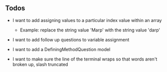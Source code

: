 ## Todos

- I want to add assigning values to a particular index value within an array
  - Example: replace the string value 'Marp' with the string value 'darp'

- I want to add follow up questions to variable assignment

- I want to add a DefiningMethodQuestion model

- I want to make sure the line of the terminal wraps so that words aren't broken up, slash truncated
